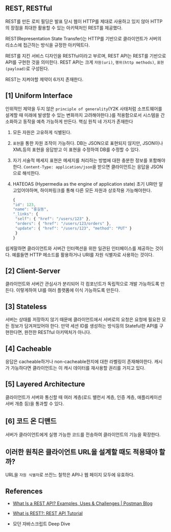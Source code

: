## REST, RESTful

REST를 만든 로피 필딩은 발표 당시 웹이 HTTP를 제대로 사용하고 있지 않아 HTTP의 장점을 최대한 활용할 수 있는 아키텍처인 REST를 제공했다.

REST(Representation State Transfer)는 HTTP를 기반으로 클라이언트가 서버의 리소스에 접근하는 방식을 규정한 아키텍트다.

REST를 지킨 서비스 디자인을 RESTful이라고 부르며, REST API는 REST를 기반으로 API를 구현한 것을 의미한다. REST API는 크게 `자원(uri)`, `행위(http methods)`, `표현(payload)`로 구성된다.

REST는 지켜야할 제약이 6가지 존재한다.

## [1] Uniform Interface

인위적인 제약을 두지 않은 `principle of generality`(Y2K 사태처럼 소프트웨어를 설계할 때 미래에 발생할 수 있는 변화까지 고려해야한다.)를 적용함으로서 시스템을 간소화하고 동작을 예측 가능하게 만든다. 핵심 원칙 네 가지가 존재한다

1. 모든 자원은 고유하게 식별된다.
2. `표현`을 통한 자원 조작이 가능하다.
   DB는 JSON으로 표현되지 않지만, JSON이나 XML등의 표현을 응답받고 이 표현을 수정하여 DB를 수정할 수 있다.
3. 자기 서술적 메세지
   표현은 메세지를 처리하는 방법에 대한 충분한 정보를 포함해야한다. `Content-Type: application/json`을 받으면 클라이언트는 응답을 JSON으로 해석한다.
4. HATEOAS (Hypermedia as the engine of application state)
   초기 URI만 알고있어야하며, 하이퍼링크를 통해 다른 모든 자원과 상호작용 가능해야한다.

   ```javascript
   {
   "id": 123,
   "name": "홍길동",
   "_links": {
    "self": { "href": "/users/123" },
    "orders": { "href": "/users/123/orders" },
    "update": { "href": "/users/123", "method": "PUT" }
    }
   }
   ```

쉽게말하면 클라이언트와 서버간 인터랙션을 위한 일관된 인터페이스를 제공하는 것이다. 예를들면 HTTP 메소드를 활용하거나 URI를 자원 식별자로 사용하는 것이다.

## [2] Client-Server

클라이언트와 서버간 관심사가 분리되어 각 컴포넌트가 독립적으로 개발 가능하도록 만든다. 이렇게하여 UI를 여러 플랫폼에 이식 가능하도록 만든다.

## [3] Stateless

서버는 상태를 저장하지 않기 때문에 클라이언트에서 서버로의 요청은 요청에 필요한 모든 정보가 담겨져있어야 한다. 만약 세션 ID를 생성하는 방식등의 Stateful한 API를 구현한다면, 완전한 RESTful 아키텍처가 아니다.

## [4] Cacheable

응답은 cacheable하거나 non-cacheable한지에 대한 라벨링이 존재해야한다. 캐시가 가능하다면 클라이언트는 이 캐시 데이터를 재사용할 권리를 가지고 있다.

## [5] Layered Architecture

클라이언트가 서버와 통신할 때 여러 계층(로드 밸런서 계층, 인증 계층, 애플리케이션 서버 개층 등)을 통과할 수 있다.

## [6] 코드 온 디맨드

서버가 클라이언트에게 실행 가능한 코드를 전송하여 클라이언트의 기능을 확장한다.

## 이러한 원칙은 클라이언트 URL을 설계할 때도 적용돼야 할까?

URL을 `자원 식별자`로 쓰잔느 철학은 API나 웹 페이지 모두에 유효하다.

## References

- [What Is a REST API? Examples, Uses & Challenges | Postman Blog](https://blog.postman.com/rest-api-examples/)

- [What is REST?: REST API Tutorial](https://restfulapi.net/)

- 모던 자바스크립트 Deep Dive

